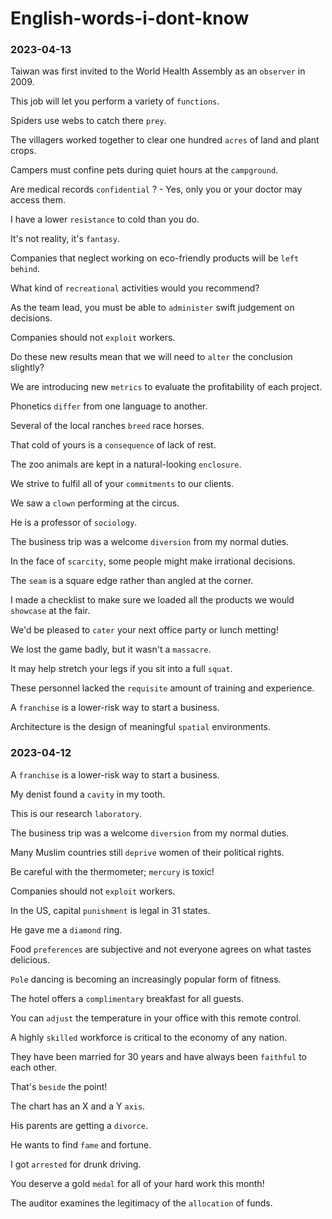 # English-words-i-dont-know

### 2023-04-13

Taiwan was first invited to the World Health Assembly as an `observer` in 2009.

This job will let you perform a variety of `functions`.

Spiders use webs to catch there `prey`.

The villagers worked together to clear one hundred `acres` of land and plant crops.

Campers must confine pets during quiet hours at the `campground`.

Are medical records `confidential` ? - Yes, only you or your doctor may access them.

I have a lower `resistance` to cold than you do.

It's not reality, it's `fantasy`.

Companies that neglect working on eco-friendly products will be `left behind`.

What kind of `recreational` activities would you recommend?

As the team lead, you must be able to `administer` swift judgement on decisions.

Companies should not `exploit` workers.

Do these new results mean that we will need to `alter` the conclusion slightly?

We are introducing new `metrics` to evaluate the profitability of each project.

Phonetics `differ` from one language to another.

Several of the local ranches `breed` race horses.

That cold of yours is a `consequence` of lack of rest.

The zoo animals are kept in a natural-looking `enclosure`.

We strive to fulfil all of your `commitments` to our clients.

We saw a `clown` performing at the circus.

He is a professor of `sociology`.

The business trip was a welcome `diversion` from my normal duties.

In the face of `scarcity`, some people might make irrational decisions.

The `seam` is a square edge rather than angled at the corner.

I made a checklist to make sure we loaded all the products we would `showcase` at the fair.

We'd be pleased to `cater` your next office party or lunch metting!

We lost the game badly, but it wasn't a `massacre`.

It may help stretch your legs if you sit into a full `squat`.

These personnel lacked the `requisite` amount of training and experience.

A `franchise` is a lower-risk way to start a business.

Architecture is the design of meaningful `spatial` environments.

### 2023-04-12

A `franchise` is a lower-risk way to start a business.

My denist found a `cavity` in my tooth.

This is our research `laboratory`.

The business trip was a welcome `diversion` from my normal duties.

Many Muslim countries still `deprive` women of their political rights.

Be careful with the thermometer; `mercury` is toxic!

Companies should not `exploit` workers.

In the US, capital `punishment` is legal in 31 states.

He gave me a `diamond` ring.

Food `preferences` are subjective and not everyone agrees on what tastes delicious.

`Pole` dancing is becoming an increasingly popular form of fitness.

The hotel offers a `complimentary` breakfast for all guests.

You can `adjust` the temperature in your office with this remote control.

A highly `skilled` workforce is critical to the economy of any nation.

They have been married for 30 years and have always been `faithful` to each other.

That's `beside` the point!

The chart has an X and a Y `axis`.

His parents are getting a `divorce`.

He wants to find `fame` and fortune.

I got `arrested` for drunk driving.

You deserve a gold `medal` for all of your hard work this month!

The auditor examines the legitimacy of the `allocation` of funds.
